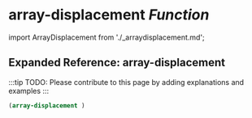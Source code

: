 # **array-displacement** *Function*

import ArrayDisplacement from './_arraydisplacement.md';

<ArrayDisplacement />

## Expanded Reference: array-displacement

:::tip
TODO: Please contribute to this page by adding explanations and examples
:::

```lisp
(array-displacement )
```
